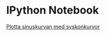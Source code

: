 # IPython Notebook


[Plotta sinuskurvan med syskonkurvor](http://nbviewer.ipython.org/github/parkey/test/blob/master/graph1.ipynb)
